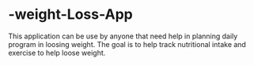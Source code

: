 # -weight-Loss-App
This application can be use by anyone that need help in planning daily program in loosing weight. The goal is to help track nutritional intake and exercise to help loose weight.
